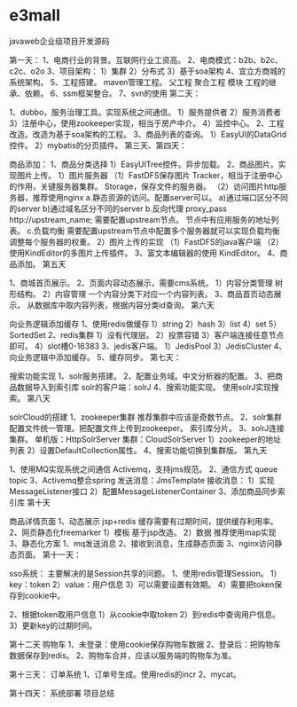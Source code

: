 # e3mall
javaweb企业级项目开发源码

第一天：
1、电商行业的背景。互联网行业工资高。
2、电商模式：b2b、b2c、c2c、o2o
3、项目架构：
	1）集群
	2）分布式
	3）基于soa架构
4、宜立方商城的系统架构。
5、工程搭建。
	maven管理工程。
	父工程
	聚合工程
	模块
	工程的继承、依赖。
6、ssm框架整合。
7、svn的使用
第二天：

1、dubbo，服务治理工具。实现系统之间通信。
	1）服务提供者
	2）服务消费者
	3）注册中心，使用zookeeper实现，相当于房产中介。
	4）监控中心。
2、工程改造。改造为基于soa架构的工程。
3、商品列表的查询。
	1）EasyUI的DataGrid控件。
	2）mybatis的分页插件。
第三天、第四天：

商品添加：
1、商品分类选择
	1）EasyUITree控件。异步加载。
2、商品图片。实现图片上传。
	1）图片服务器
		（1）FastDFS保存图片
			Tracker，相当于注册中心的作用，关键服务器集群。
			Storage，保存文件的服务器。
		（2）访问图片http服务器，推荐使用nginx
			a.静态资源的访问。配置server可以。
				a)通过端口区分不同的server
				b)通过域名区分不同的server
			b.反向代理
				proxy_pass http://upstream_name;
				需要配置upstream节点。
				节点中有应用服务的地址列表。
			c.负载均衡
				需要配置upstream节点中配置多个服务器就可以实现负载均衡
				调整每个服务器的权重。
	2）图片上传的实现
		（1）FastDFS的java客户端
		（2）使用KindEditor的多图片上传插件。
3、富文本编辑器的使用
	KindEditor。
4、商品添加。
第五天

1、商城首页展示。
2、页面内容动态展示，需要cms系统。
	1）内容分类管理
		树形结构。
	2）内容管理
		一个内容分类下对应一个内容列表。
3、商品首页动态展示。
	从数据库中取内容列表，根据内容分类id查询。
第六天

向业务逻辑添加缓存
1、使用redis做缓存
	1）string
	2）hash
	3）list
	4）set
	5）SortedSet
2、redis集群
	1）没有代理层。
	2）投票容错
	3）客户端连接任意节点即可。
	4）slot槽0-16383
3、jedis客户端。
	1）JedisPool
	3）JedisCluster
4、向业务逻辑中添加缓存。
5、缓存同步。
第七天：

搜索功能实现
1、solr服务搭建。
2、配置业务域。中文分析器的配置。
3、把商品数据导入到索引库
	solr的客户端：solrJ
4、搜索功能实现。
	使用solrJ实现搜索。
第八天

solrCloud的搭建
1、zookeeper集群
	推荐集群中应该是奇数节点。
2、solr集群
	配置文件统一管理。把配置文件上传到zookeeper。
	索引库分片。
3、solrJ连接集群。
	单机版：HttpSolrServer
	集群：CloudSolrServer
		1）zookeeper的地址列表
		2）设置DefaultCollection属性。
4、搜索功能切换到集群版。
第九天

1、使用MQ实现系统之间通信
Activemq，支持jms规范。
2、通信方式
	queue
	topic
3、Activemq整合spring
	发送消息：JmsTemplate
	接收消息：
		1）实现MessageListener接口
		2）配置MessageListenerContainer
3、添加商品同步索引库
第十天

商品详情页面
1、动态展示
jsp+redis
缓存需要有过期时间，提供缓存利用率。
2、网页静态化freemarker
	1）模板
		基于jsp改造。
	2）数据
		推荐使用map实现
3、静态化方案
	1、mq发送消息
	2、接收到消息，生成静态页面
	3、nginx访问静态页面。
第十一天：

sso系统：
主要解决的是Session共享的问题。
1、使用redis管理Session。
1）key：token
2）value：用户信息
3）可以需要设置有效期。
4）需要把token保存到cookie中。

2、根据token取用户信息
1）从cookie中取token
2）到redis中查询用户信息。
3）更新key的过期时间。

第十二天
购物车
1、未登录：使用cookie保存购物车数据
2、登录后：把购物车数据保存到redis。
2、购物车合并，应该以服务端的购物车为准。

第十三天：
订单系统
1、订单号生成。使用redis的incr
2、mycat。

第十四天：
系统部署
项目总结
